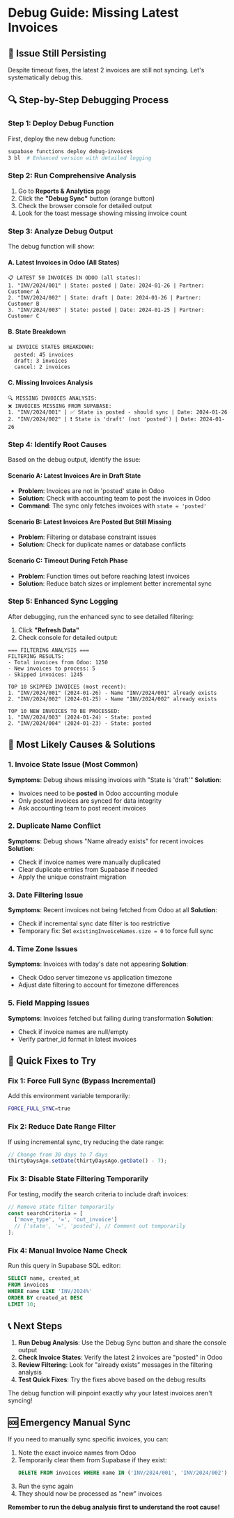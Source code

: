# Debug Guide: Missing Latest Invoices

## 🚨 Issue Still Persisting

Despite timeout fixes, the latest 2 invoices are still not syncing. Let's systematically debug this.

## 🔍 Step-by-Step Debugging Process

### **Step 1: Deploy Debug Function**

First, deploy the new debug function:

```bash
supabase functions deploy debug-invoices
3 bl  # Enhanced version with detailed logging
```

### **Step 2: Run Comprehensive Analysis**

1. Go to **Reports & Analytics** page
2. Click the **"Debug Sync"** button (orange button)
3. Check the browser console for detailed output
4. Look for the toast message showing missing invoice count

### **Step 3: Analyze Debug Output**

The debug function will show:

#### **A. Latest Invoices in Odoo (All States)**
```
📋 LATEST 50 INVOICES IN ODOO (all states):
1. "INV/2024/001" | State: posted | Date: 2024-01-26 | Partner: Customer A
2. "INV/2024/002" | State: draft | Date: 2024-01-26 | Partner: Customer B
3. "INV/2024/003" | State: posted | Date: 2024-01-25 | Partner: Customer C
```

#### **B. State Breakdown**
```
📊 INVOICE STATES BREAKDOWN:
  posted: 45 invoices
  draft: 3 invoices
  cancel: 2 invoices
```

#### **C. Missing Invoices Analysis**
```
🔍 MISSING INVOICES ANALYSIS:
❌ INVOICES MISSING FROM SUPABASE:
1. "INV/2024/001" | ✅ State is posted - should sync | Date: 2024-01-26
2. "INV/2024/002" | ❗ State is 'draft' (not 'posted') | Date: 2024-01-26
```

### **Step 4: Identify Root Causes**

Based on the debug output, identify the issue:

#### **Scenario A: Latest Invoices Are in Draft State**
- **Problem**: Invoices are not in 'posted' state in Odoo
- **Solution**: Check with accounting team to post the invoices in Odoo
- **Command**: The sync only fetches invoices with `state = 'posted'`

#### **Scenario B: Latest Invoices Are Posted But Still Missing**
- **Problem**: Filtering or database constraint issues
- **Solution**: Check for duplicate names or database conflicts

#### **Scenario C: Timeout During Fetch Phase**
- **Problem**: Function times out before reaching latest invoices
- **Solution**: Reduce batch sizes or implement better incremental sync

### **Step 5: Enhanced Sync Logging**

After debugging, run the enhanced sync to see detailed filtering:

1. Click **"Refresh Data"** 
2. Check console for detailed output:

```
=== FILTERING ANALYSIS ===
FILTERING RESULTS:
- Total invoices from Odoo: 1250
- New invoices to process: 5
- Skipped invoices: 1245

TOP 10 SKIPPED INVOICES (most recent):
1. "INV/2024/001" (2024-01-26) - Name "INV/2024/001" already exists
2. "INV/2024/002" (2024-01-25) - Name "INV/2024/002" already exists

TOP 10 NEW INVOICES TO BE PROCESSED:
1. "INV/2024/003" (2024-01-24) - State: posted
2. "INV/2024/004" (2024-01-23) - State: posted
```

## 🎯 Most Likely Causes & Solutions

### **1. Invoice State Issue (Most Common)**
**Symptoms**: Debug shows missing invoices with "State is 'draft'" 
**Solution**: 
- Invoices need to be **posted** in Odoo accounting module
- Only posted invoices are synced for data integrity
- Ask accounting team to post recent invoices

### **2. Duplicate Name Conflict**
**Symptoms**: Debug shows "Name already exists" for recent invoices
**Solution**:
- Check if invoice names were manually duplicated
- Clear duplicate entries from Supabase if needed
- Apply the unique constraint migration

### **3. Date Filtering Issue**
**Symptoms**: Recent invoices not being fetched from Odoo at all
**Solution**:
- Check if incremental sync date filter is too restrictive
- Temporary fix: Set `existingInvoiceNames.size = 0` to force full sync

### **4. Time Zone Issues**
**Symptoms**: Invoices with today's date not appearing
**Solution**:
- Check Odoo server timezone vs application timezone
- Adjust date filtering to account for timezone differences

### **5. Field Mapping Issues**
**Symptoms**: Invoices fetched but failing during transformation
**Solution**:
- Check if invoice names are null/empty
- Verify partner_id format in latest invoices

## 🔧 Quick Fixes to Try

### **Fix 1: Force Full Sync (Bypass Incremental)**
Add this environment variable temporarily:
```bash
FORCE_FULL_SYNC=true
```

### **Fix 2: Reduce Date Range Filter**
If using incremental sync, try reducing the date range:
```typescript
// Change from 30 days to 7 days
thirtyDaysAgo.setDate(thirtyDaysAgo.getDate() - 7);
```

### **Fix 3: Disable State Filtering Temporarily**
For testing, modify the search criteria to include draft invoices:
```typescript
// Remove state filter temporarily
const searchCriteria = [
  ['move_type', '=', 'out_invoice']
  // ['state', '=', 'posted'], // Comment out temporarily
];
```

### **Fix 4: Manual Invoice Name Check**
Run this query in Supabase SQL editor:
```sql
SELECT name, created_at 
FROM invoices 
WHERE name LIKE 'INV/2024%' 
ORDER BY created_at DESC 
LIMIT 10;
```

## 📞 Next Steps

1. **Run Debug Analysis**: Use the Debug Sync button and share the console output
2. **Check Invoice States**: Verify the latest 2 invoices are "posted" in Odoo
3. **Review Filtering**: Look for "already exists" messages in the filtering analysis
4. **Test Quick Fixes**: Try the fixes above based on the debug results

The debug function will pinpoint exactly why your latest invoices aren't syncing!

## 🆘 Emergency Manual Sync

If you need to manually sync specific invoices, you can:

1. Note the exact invoice names from Odoo
2. Temporarily clear them from Supabase if they exist:
   ```sql
   DELETE FROM invoices WHERE name IN ('INV/2024/001', 'INV/2024/002');
   ```
3. Run the sync again
4. They should now be processed as "new" invoices

**Remember to run the debug analysis first to understand the root cause!**